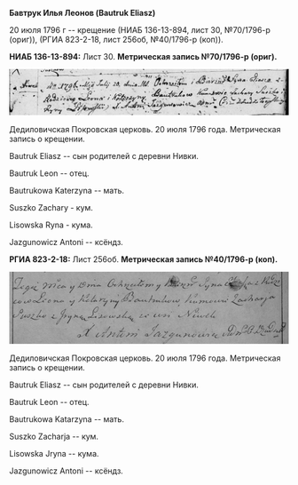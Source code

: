 **Бавтрук Илья Леонов (Bautruk Eliasz)**

20 июля 1796 г -- крещение (НИАБ 136-13-894, лист 30, №70/1796-р
(ориг)), (РГИА 823-2-18, лист 256об, №40/1796-р (коп)).

**НИАБ 136-13-894:** Лист 30. **Метрическая запись №70/1796-р (ориг).**

![](./media/0a4c5a37155035d09076b420426cbeb16a6b44ef.png)

Дедиловичская Покровская церковь. 20 июля 1796 года. Метрическая запись
о крещении.

Bautruk Eliasz -- сын родителей с деревни Нивки.

Bautruk Leon -- отец.

Bautrukowa Katerzyna -- мать.

Suszko Zachary - кум.

Lisowska Ryna - кума.

Jazgunowicz Antoni -- ксёндз.

**РГИА 823-2-18:** Лист 256об. **Метрическая запись №40/1796-р (коп).**

![](./media/7b266632b347caf4eadee95766b11433df4e18f4.png)

Дедиловичская Покровская церковь. 20 июля 1796 года. Метрическая запись
о крещении.

Bautruk Eliasz -- сын родителей с деревни Нивки.

Bautruk Leon -- отец.

Bautrukowa Katarzyna -- мать.

Suszko Zacharja -- кум.

Lisowska Jryna -- кума.

Jazgunowicz Antoni -- ксёндз.
